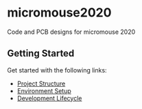 # micromouse2020

Code and PCB designs for micromouse 2020

## Getting Started

Get started with the following links:

- [Project Structure](docs/Project%20Structure.md)
- [Environment Setup](docs/Environment%20Setup.md)
- [Development Lifecycle](docs/Development%20Lifecycle.md)